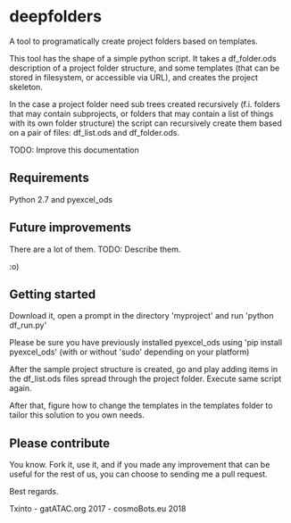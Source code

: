 # deepfolders
A tool to programatically create project folders based on templates.

This tool has the shape of a simple python script.  It takes a df_folder.ods description of a project folder structure, and some templates (that can be stored in filesystem, or accessible via URL), and creates the project skeleton.

In the case a project folder need sub trees created recursively (f.i. folders that may contain subprojects, or folders that may contain a list of things with its own folder structure) the script can recursively create them based on a pair of files: df_list.ods and df_folder.ods.

TODO: Improve this documentation

## Requirements

Python 2.7 and pyexcel_ods 

## Future improvements

There are a lot of them.  TODO: Describe them.

:o)

## Getting started

Download it, open a prompt in the directory 'myproject' and run 'python df_run.py'

Please be sure you have previously installed pyexcel_ods using 'pip install pyexcel_ods' (with or without 'sudo' depending on your platform)

After the sample project structure is created, go and play adding items in the df_list.ods files spread through the project folder.  Execute same script again.

After that, figure how to change the templates in the templates folder to tailor this solution to you own needs.

## Please contribute

You know.  Fork it, use it, and if you made any improvement that can be useful for the rest of us, you can choose to sending me a pull request.

Best regards.

Txinto - gatATAC.org 2017 - cosmoBots.eu 2018
